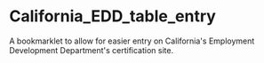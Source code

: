 # California_EDD_table_entry
A bookmarklet to allow for easier entry on California's Employment Development Department's certification site.
